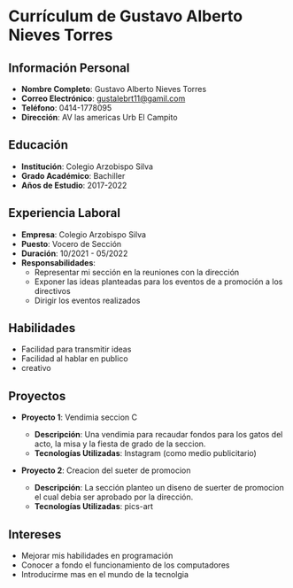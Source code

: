 # Currículum de Gustavo Alberto Nieves Torres

## Información Personal
- **Nombre Completo**: Gustavo Alberto Nieves Torres
- **Correo Electrónico**: gustalebrt11@gamil.com
- **Teléfono**: 0414-1778095
- **Dirección**: AV las americas Urb El Campito
## Educación
- **Institución**: Colegio Arzobispo Silva
- **Grado Académico**: Bachiller
- **Años de Estudio**: 2017-2022

## Experiencia Laboral
- **Empresa**: Colegio Arzobispo Silva
- **Puesto**: Vocero de Sección
- **Duración**: 10/2021 - 05/2022
- **Responsabilidades**:
  - Representar mi sección en la reuniones con la dirección
  - Exponer las ideas planteadas para los eventos de a promoción a los directivos 
  - Dirigir los eventos realizados

## Habilidades
- Facilidad para transmitir ideas
- Facilidad al hablar en publico 
- creativo

## Proyectos
- **Proyecto 1**: Vendimia seccion C
  - **Descripción**: Una vendimia para recaudar fondos para los gatos del acto, la misa y la fiesta de grado de la seccion.
  - **Tecnologías Utilizadas**:   Instagram (como medio publicitario)

- **Proyecto 2**: Creacion del sueter de promocion 
  - **Descripción**: La sección planteo un diseno de suerter de promocion el cual debia ser aprobado por la dirección. 
  - **Tecnologías Utilizadas**: pics-art

## Intereses
- Mejorar mis habilidades en programación
- Conocer a fondo el funcionamiento de los computadores
- Introducirme mas en el mundo de la tecnolgia 
